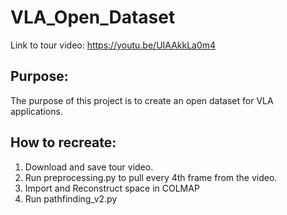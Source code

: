 # VLA_Open_Dataset

Link to tour video: https://youtu.be/UIAAkkLa0m4

## Purpose:
The purpose of this project is to create an open dataset for VLA applications.

## How to recreate:
1. Download and save tour video.
2. Run preprocessing.py to pull every 4th frame from the video.
3. Import and Reconstruct space in COLMAP
4. Run pathfinding_v2.py
